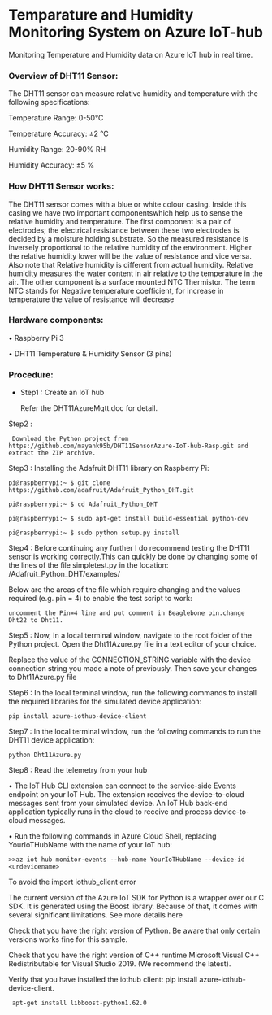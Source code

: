 # Temparature and Humidity Monitoring System on Azure IoT-hub
Monitoring Temperature and Humidity data on Azure IoT hub in real time.

### Overview of DHT11 Sensor:

The DHT11 sensor can measure relative humidity and temperature with the following specifications:

Temperature Range: 0-50°C

Temperature Accuracy: ±2 °C

Humidity Range: 20-90% RH

Humidity Accuracy: ±5 %

### How DHT11 Sensor works:

The DHT11 sensor comes with a blue or white colour casing. Inside this casing we have two important componentswhich help us to sense the relative humidity and temperature. The first component is a pair of electrodes; the electrical resistance between these two electrodes is decided by a moisture holding substrate. So the measured resistance is inversely proportional to the relative humidity of the environment. Higher the relative humidity lower will be the value of resistance and vice versa.  Also note that Relative humidity is different from actual humidity. Relative humidity measures the water content in air relative to the temperature in the air.
The other component is a surface mounted NTC Thermistor. The term NTC stands for Negative temperature coefficient, for increase in temperature the value of resistance will decrease

### Hardware components:

•	Raspberry Pi 3

•	DHT11 Temperature & Humidity Sensor (3 pins)

### Procedure:

- Step1 :
Create an IoT hub

    Refer the DHT11AzureMqtt.doc for detail.

Step2 :
    
     Download the Python project from https://github.com/mayank95b/DHT11SensorAzure-IoT-hub-Rasp.git and extract the ZIP archive.

Step3 :
Installing the Adafruit DHT11 library on Raspberry Pi:

    pi@raspberrypi:~ $ git clone https://github.com/adafruit/Adafruit_Python_DHT.git 

    pi@raspberrypi:~ $ cd Adafruit_Python_DHT

    pi@raspberrypi:~ $ sudo apt-get install build-essential python-dev 

    pi@raspberrypi:~ $ sudo python setup.py install

Step4 :
Before continuing any further I do recommend testing the DHT11 sensor is working correctly.This can quickly be done by changing some of the lines of the file simpletest.py in the location: /Adafruit_Python_DHT/examples/

Below are the areas of the file which require changing and the values required (e.g. pin = 4) to enable the test script to work:

    uncomment the Pin=4 line and put comment in Beaglebone pin.change Dht22 to Dht11.

Step5 :
Now, In a local terminal window, navigate to the root folder of the Python project.
Open the Dht11Azure.py file in a text editor of your choice.

Replace the value of the CONNECTION_STRING variable with the device connection string you made a note of previously. Then save your changes to Dht11Azure.py file


Step6 :
In the local terminal window, run the following commands to install the required libraries for the simulated device application:

    pip install azure-iothub-device-client

Step7 :
In the local terminal window, run the following commands to run the DHT11 device application:

    python Dht11Azure.py

Step8 :
Read the telemetry from your hub

•	The IoT Hub CLI extension can connect to the service-side Events endpoint on your IoT Hub. The extension receives the device-to-cloud messages sent from your simulated device. An IoT Hub back-end application typically runs in the cloud to receive and process device-to-cloud messages.

•	Run the following commands in Azure Cloud Shell, replacing YourIoTHubName with the name of your IoT hub:

    >>az iot hub monitor-events --hub-name YourIoTHubName --device-id <urdevicename>

To avoid the import iothub_client error

The current version of the Azure IoT SDK for Python is a wrapper over our C SDK. It is generated using the Boost library. Because of that, it comes with several significant limitations. See more details here

Check that you have the right version of Python. Be aware that only certain versions works fine for this sample.

Check that you have the right version of C++ runtime Microsoft Visual C++ Redistributable for Visual Studio 2019. (We recommend the latest).

Verify that you have installed the iothub client: pip install azure-iothub-device-client.


     apt-get install libboost-python1.62.0

